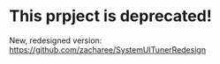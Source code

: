 # This prpject is deprecated!

New, redesigned version: https://github.com/zacharee/SystemUITunerRedesign
